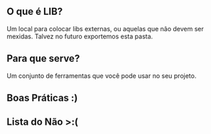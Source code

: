 ## O que é LIB?
Um local para colocar libs externas, ou aquelas que não devem ser mexidas. Talvez no futuro exportemos esta pasta. 

## Para que serve?
Um conjunto de ferramentas que você pode usar no seu projeto.

## Boas Práticas :)


## Lista do Não >:(


